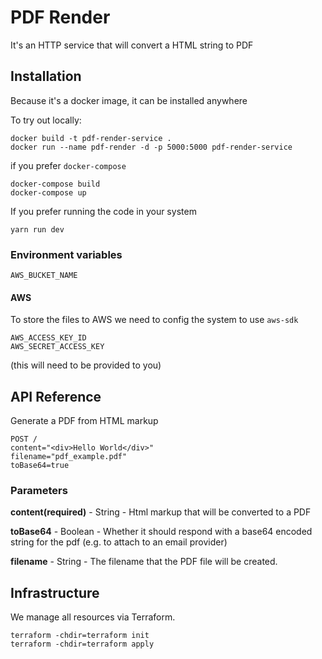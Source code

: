# PDF Render

It's an HTTP service that will convert a HTML string to PDF

## Installation

Because it's a docker image, it can be installed anywhere

To try out locally:

```
docker build -t pdf-render-service .
docker run --name pdf-render -d -p 5000:5000 pdf-render-service
```
if you prefer `docker-compose`

```
docker-compose build
docker-compose up
```

If you prefer running the code in your system

```
yarn run dev
```

### Environment variables
```
AWS_BUCKET_NAME
```

#### AWS

To store the files to AWS we need to config the system to use `aws-sdk`

```
AWS_ACCESS_KEY_ID
AWS_SECRET_ACCESS_KEY
```
(this will need to be provided to you)

## API Reference

Generate a PDF from HTML markup

```
POST /
content="<div>Hello World</div>"
filename="pdf_example.pdf"
toBase64=true
```

### Parameters
**content(required)** - String - Html markup that will be converted to a PDF

**toBase64** - Boolean - Whether it should respond with a base64 encoded string for the pdf (e.g. to attach to an email provider)

**filename** - String - The filename that the PDF file will be created.


## Infrastructure

We manage all resources via Terraform.

```shell
terraform -chdir=terraform init
terraform -chdir=terraform apply
```

